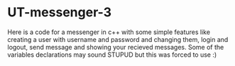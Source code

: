 # UT-messenger-3
Here is a code for a messenger in c++ with some simple features like creating a user with username and password and changing them, login and logout, send message and showing your recieved messages. Some of the variables declarations may sound STUPUD but this was forced to use :)
